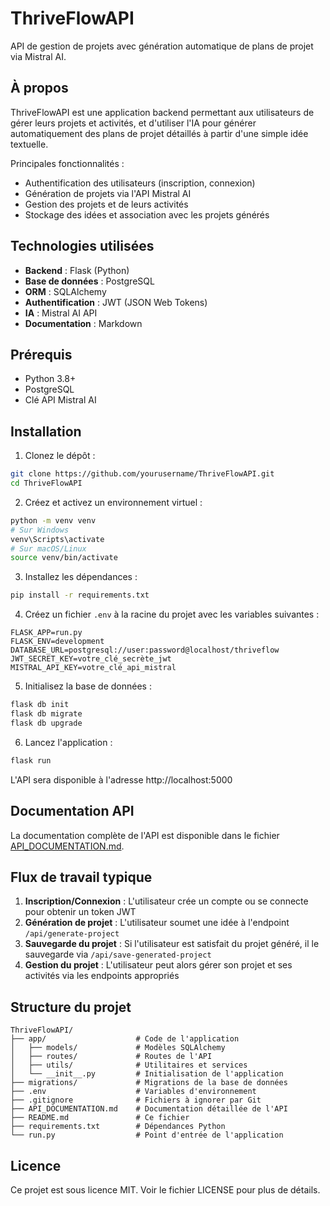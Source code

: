 # ThriveFlowAPI

API de gestion de projets avec génération automatique de plans de projet via Mistral AI.

## À propos

ThriveFlowAPI est une application backend permettant aux utilisateurs de gérer leurs projets et activités, et d'utiliser l'IA pour générer automatiquement des plans de projet détaillés à partir d'une simple idée textuelle.

Principales fonctionnalités :
- Authentification des utilisateurs (inscription, connexion)
- Génération de projets via l'API Mistral AI
- Gestion des projets et de leurs activités
- Stockage des idées et association avec les projets générés

## Technologies utilisées

- **Backend** : Flask (Python)
- **Base de données** : PostgreSQL
- **ORM** : SQLAlchemy
- **Authentification** : JWT (JSON Web Tokens)
- **IA** : Mistral AI API
- **Documentation** : Markdown

## Prérequis

- Python 3.8+
- PostgreSQL
- Clé API Mistral AI

## Installation

1. Clonez le dépôt :
```bash
git clone https://github.com/yourusername/ThriveFlowAPI.git
cd ThriveFlowAPI
```

2. Créez et activez un environnement virtuel :
```bash
python -m venv venv
# Sur Windows
venv\Scripts\activate
# Sur macOS/Linux
source venv/bin/activate
```

3. Installez les dépendances :
```bash
pip install -r requirements.txt
```

4. Créez un fichier `.env` à la racine du projet avec les variables suivantes :
```
FLASK_APP=run.py
FLASK_ENV=development
DATABASE_URL=postgresql://user:password@localhost/thriveflow
JWT_SECRET_KEY=votre_clé_secrète_jwt
MISTRAL_API_KEY=votre_clé_api_mistral
```

5. Initialisez la base de données :
```bash
flask db init
flask db migrate
flask db upgrade
```

6. Lancez l'application :
```bash
flask run
```

L'API sera disponible à l'adresse http://localhost:5000

## Documentation API

La documentation complète de l'API est disponible dans le fichier [API_DOCUMENTATION.md](API_DOCUMENTATION.md).

## Flux de travail typique

1. **Inscription/Connexion** : L'utilisateur crée un compte ou se connecte pour obtenir un token JWT
2. **Génération de projet** : L'utilisateur soumet une idée à l'endpoint `/api/generate-project`
3. **Sauvegarde du projet** : Si l'utilisateur est satisfait du projet généré, il le sauvegarde via `/api/save-generated-project`
4. **Gestion du projet** : L'utilisateur peut alors gérer son projet et ses activités via les endpoints appropriés

## Structure du projet

```
ThriveFlowAPI/
├── app/                    # Code de l'application
│   ├── models/             # Modèles SQLAlchemy
│   ├── routes/             # Routes de l'API
│   ├── utils/              # Utilitaires et services
│   └── __init__.py         # Initialisation de l'application
├── migrations/             # Migrations de la base de données
├── .env                    # Variables d'environnement
├── .gitignore              # Fichiers à ignorer par Git
├── API_DOCUMENTATION.md    # Documentation détaillée de l'API
├── README.md               # Ce fichier
├── requirements.txt        # Dépendances Python
└── run.py                  # Point d'entrée de l'application
```

## Licence

Ce projet est sous licence MIT. Voir le fichier LICENSE pour plus de détails.